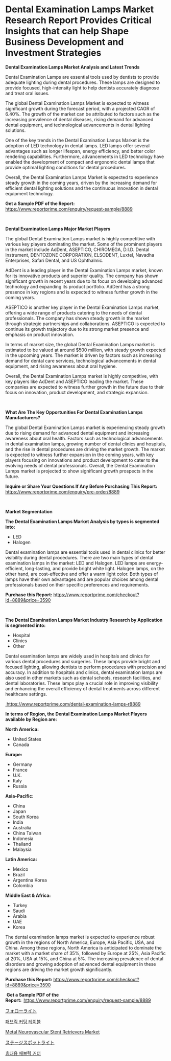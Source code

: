 <p><h1>Dental Examination Lamps Market Research Report Provides Critical Insights that can help Shape Business Development and Investment Strategies</h1></p><p><strong>Dental Examination Lamps Market Analysis and Latest Trends</strong></p>
<p><p>Dental Examination Lamps are essential tools used by dentists to provide adequate lighting during dental procedures. These lamps are designed to provide focused, high-intensity light to help dentists accurately diagnose and treat oral issues.</p><p>The global Dental Examination Lamps Market is expected to witness significant growth during the forecast period, with a projected CAGR of 6.40%. The growth of the market can be attributed to factors such as the increasing prevalence of dental diseases, rising demand for advanced dental equipment, and technological advancements in dental lighting solutions.</p><p>One of the key trends in the Dental Examination Lamps Market is the adoption of LED technology in dental lamps. LED lamps offer several advantages such as longer lifespan, energy efficiency, and better color rendering capabilities. Furthermore, advancements in LED technology have enabled the development of compact and ergonomic dental lamps that provide optimal lighting conditions for dental procedures.</p><p>Overall, the Dental Examination Lamps Market is expected to experience steady growth in the coming years, driven by the increasing demand for efficient dental lighting solutions and the continuous innovation in dental equipment technology.</p></p>
<p><strong>Get a Sample PDF of the Report:&nbsp;</strong> <a href="https://www.reportprime.com/enquiry/request-sample/8889">https://www.reportprime.com/enquiry/request-sample/8889</a></p>
<p>&nbsp;</p>
<p><strong>Dental Examination Lamps Major Market Players</strong></p>
<p><p>The global Dental Examination Lamps market is highly competitive with various key players dominating the market. Some of the prominent players in the market include AdDent, ASEPTICO, CHIROMEGA, D.I.D. Dental Instrument, DENTOZONE CORPORATION, ELSODENT, Luxtel, Navadha Enterprises, Safari Dental, and US Ophthalmic.</p><p>AdDent is a leading player in the Dental Examination Lamps market, known for its innovative products and superior quality. The company has shown significant growth in recent years due to its focus on developing advanced technology and expanding its product portfolio. AdDent has a strong presence in key regions and is expected to witness further growth in the coming years.</p><p>ASEPTICO is another key player in the Dental Examination Lamps market, offering a wide range of products catering to the needs of dental professionals. The company has shown steady growth in the market through strategic partnerships and collaborations. ASEPTICO is expected to continue its growth trajectory due to its strong market presence and emphasis on product innovation.</p><p>In terms of market size, the global Dental Examination Lamps market is estimated to be valued at around $500 million, with steady growth expected in the upcoming years. The market is driven by factors such as increasing demand for dental care services, technological advancements in dental equipment, and rising awareness about oral hygiene.</p><p>Overall, the Dental Examination Lamps market is highly competitive, with key players like AdDent and ASEPTICO leading the market. These companies are expected to witness further growth in the future due to their focus on innovation, product development, and strategic expansion.</p></p>
<p>&nbsp;</p>
<p><strong>What Are The Key Opportunities For Dental Examination Lamps Manufacturers?</strong></p>
<p><p>The global Dental Examination Lamps market is experiencing steady growth due to rising demand for advanced dental equipment and increasing awareness about oral health. Factors such as technological advancements in dental examination lamps, growing number of dental clinics and hospitals, and the rise in dental procedures are driving the market growth. The market is expected to witness further expansion in the coming years, with key players focusing on innovations and product development to cater to the evolving needs of dental professionals. Overall, the Dental Examination Lamps market is projected to show significant growth prospects in the future.</p></p>
<p><strong>Inquire or Share Your Questions If Any Before Purchasing This Report:</strong> <a href="https://www.reportprime.com/enquiry/pre-order/8889">https://www.reportprime.com/enquiry/pre-order/8889</a></p>
<p>&nbsp;</p>
<p><strong>Market Segmentation</strong></p>
<p><strong>The Dental Examination Lamps Market Analysis by types is segmented into:</strong></p>
<p><ul><li>LED</li><li>Halogen</li></ul></p>
<p><p>Dental examination lamps are essential tools used in dental clinics for better visibility during dental procedures. There are two main types of dental examination lamps in the market: LED and Halogen. LED lamps are energy-efficient, long-lasting, and provide bright white light. Halogen lamps, on the other hand, are cost-effective and offer a warm light color. Both types of lamps have their own advantages and are popular choices among dental professionals based on their specific preferences and requirements.</p></p>
<p><strong>Purchase this Report:&nbsp;</strong><a href="https://www.reportprime.com/checkout?id=8889&price=3590">https://www.reportprime.com/checkout?id=8889&price=3590</a></p>
<p>&nbsp;</p>
<p><strong>The Dental Examination Lamps Market Industry Research by Application is segmented into:</strong></p>
<p><ul><li>Hospital</li><li>Clinics</li><li>Other</li></ul></p>
<p><p>Dental examination lamps are widely used in hospitals and clinics for various dental procedures and surgeries. These lamps provide bright and focused lighting, allowing dentists to perform procedures with precision and accuracy. In addition to hospitals and clinics, dental examination lamps are also used in other markets such as dental schools, research facilities, and dental laboratories. These lamps play a crucial role in improving visibility and enhancing the overall efficiency of dental treatments across different healthcare settings.</p></p>
<p><a href="https://www.reportprime.com/dental-examination-lamps-r8889">&nbsp;https://www.reportprime.com/dental-examination-lamps-r8889</a></p>
<p><strong>In terms of Region, the Dental Examination Lamps Market Players available by Region are:</strong></p>
<p>
    <p> <strong> North America: </strong>
        <ul>
            <li>United States</li>
            <li>Canada</li>
        </ul>
        </p> 
    <p> <strong> Europe: </strong>
        <ul>
            <li>Germany</li>
            <li>France</li>
            <li>U.K.</li>
            <li>Italy</li>
            <li>Russia</li>
        </ul>
        </p> 
    <p> <strong> Asia-Pacific: </strong>
        <ul>
            <li>China</li>
            <li>Japan</li>
            <li>South Korea</li>
            <li>India</li>
            <li>Australia</li>
            <li>China Taiwan</li>
            <li>Indonesia</li>
            <li>Thailand</li>
            <li>Malaysia</li>
        </ul>
        </p> 
    <p> <strong> Latin America: </strong>
        <ul>
            <li>Mexico</li>
            <li>Brazil</li>
            <li>Argentina Korea</li>
            <li>Colombia</li>
        </ul>
        </p> 
    <p> <strong> Middle East & Africa: </strong>
        <ul>
            <li>Turkey</li>
            <li>Saudi</li>
            <li>Arabia</li>
            <li>UAE</li>
            <li>Korea</li>
        </ul>
    </p>
    </p>
<p><p>The dental examination lamps market is expected to experience robust growth in the regions of North America, Europe, Asia Pacific, USA, and China. Among these regions, North America is anticipated to dominate the market with a market share of 35%, followed by Europe at 25%, Asia Pacific at 20%, USA at 15%, and China at 5%. The increasing prevalence of dental disorders and growing adoption of advanced dental equipment in these regions are driving the market growth significantly.</p></p>
<p><strong>Purchase this Report: </strong><a href="https://www.reportprime.com/checkout?id=8889&price=3590">https://www.reportprime.com/checkout?id=8889&price=3590</a></p>
<p>&nbsp;<strong>Get a Sample PDF of the Report:&nbsp;&nbsp;</strong><a href="https://www.reportprime.com/enquiry/request-sample/8889">https://www.reportprime.com/enquiry/request-sample/8889</a></p>
<p><strong></strong></p>
<p><p><a href="https://github.com/EstelWisozk1/Market-Research-Report-List-1/blob/main/795927777670.md">フォローライト</a></p><p><a href="https://github.com/GabrielBlanda5656/Market-Research-Report-List-1/blob/main/534557873394.md">패브릭 커팅 테이블</a></p><p><a href="https://github.com/joannagoyvaerts/Market-Research-Report-List-2/blob/main/metal-neurovascular-stent-retrievers-market.md">Metal Neurovascular Stent Retrievers Market</a></p><p><a href="https://github.com/andym141978/Market-Research-Report-List-1/blob/main/947183977671.md">ステージスポットライト</a></p><p><a href="https://github.com/vsckjg50460/Market-Research-Report-List-2/blob/main/278584073393.md">휴대용 패브릭 커터</a></p></p>